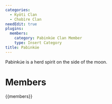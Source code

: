 ```yaml
---
categories:
  - Kyōti Clan
  - Chobìre Clan
needEdit: true
plugins:
  members:
    category: Pabinkúe Clan Member
    type: Insert Category
title: Pabinkúe
---
```


Pabinkúe is a herd spirit on the side of the moon.

# Members

{{members}}
